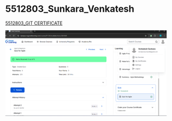 # 5512803_Sunkara_Venkatesh
[5512803_GIT CERTIFICATE](https://github.com/sunkaravenkatesh12/5512803_Sunkara_Venkatesh/blob/main/GIT/5512803_GIT_CERTIFICATE.pdf)

![5512803_AGILE Certificate](https://raw.githubusercontent.com/sunkaravenkatesh12/5512803_Sunkara_Venkatesh/main/SDLC/5512803_AGILE%20CERTIFICATE.png)



